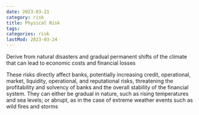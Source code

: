 ```yaml
---
date: 2023-03-21
category: risk
title: Physical Risk
tags:
categories: risk
lastMod: 2023-03-24
---
```

Derive from natural disasters and gradual permanent shifts of the climate that
can lead to economic costs and financial losses

These risks directly affect banks, potentially increasing credit, operational, market, liquidity, operational, and reputational risks, threatening the profitability and solvency of banks and the overall stability of the financial system. They can either be gradual in nature, such as rising temperatures and sea levels; or abrupt, as in the case of extreme weather events such as wild fires and storms
